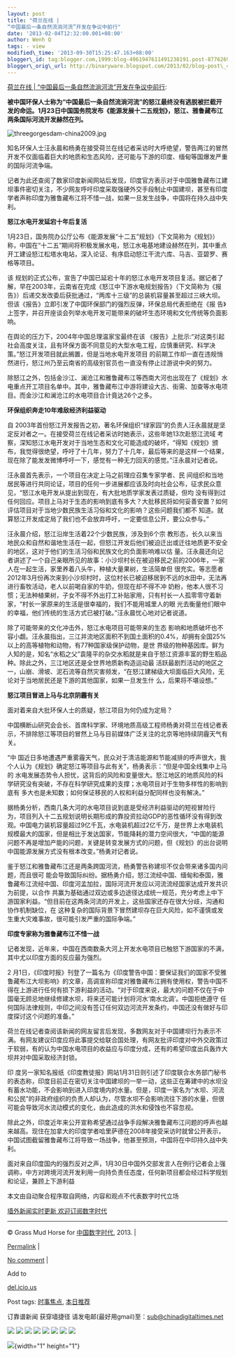 ```yaml
--- 
layout: post 
title: "荷兰在线 |
“中国最后一条自然流淌河流”开发在争议中前行" 
date: '2013-02-04T12:32:00.001+08:00' 
author: Wenh Q
tags: - view
modified\_time: '2013-09-30T15:25:47.163+08:00' 
blogger\_id: tag:blogger.com,1999:blog-4961947611491238191.post-8776269004896215099
blogger\_orig\_url: http://binaryware.blogspot.com/2013/02/blog-post\_4964.html
---
```

[荷兰在线 |
“中国最后一条自然流淌河流”开发在争议中前行](http://feedproxy.google.com/~r/chinagfwblog/~3/5qW1ad-v4_M/):



**被中国环保人士称为“中国最后一条自然流淌河流”的怒江最终没有逃脱被拦截开发的命运。1月23日中国国务院发布《能源发展十二五规划》，怒江、雅鲁藏布江两条国际河流开发赫然在列。**

![](http://blogfile.ifeng.com/uploadfiles/blog_attachment/1302/05/2713605_13597284852532.jpg "threegorgesdam-china2009.jpg")

知名环保人士汪永晨和杨勇在接受荷兰在线记者采访时大呼绝望，警告两江的冒然开发不仅面临着巨大的地质和生态风险，还可能与下游的印度、缅甸等国爆发严重的国际河流争端。

记者为此还查阅了数家印度新闻网站后发现，印度官方表示对于中国雅鲁藏布江建坝事件密切关注，不少网友呼吁印度采取强硬外交手段制止中国建坝，甚至有印度学者声称印度为雅鲁藏布江将不惜一战，如果一旦发生战争，中国将在持久战中失利。

**怒江水电开发延宕十年后复活**

1月23日，国务院办公厅公布《能源发展“十二五”规划》（下文简称为《规划》）称，中国在“十二五”期间将积极发展水电，怒江水电基地建设赫然在列，其中重点开工建设怒江松塔水电站，深入论证、有序启动怒江干流六库、马吉、亚碧罗、赛格等项目。

该
规划的正式公布，宣告了中国已延宕十年的怒江水电开发项目复活。据记者了解，早在2003年，云南省在完成《怒江中下游水电规划报告》（下文简称为《报
告》）后递交发改委后获批通过，“两库十三级”的总装机容量甚至超过三峡大坝。但该《报告》立即引发了中国环保部门的强烈反弹，环保总局代表拒绝在《报
告》上签字，并召开座谈会列举水电开发可能带来的破坏生态环境和文化传统等负面影响。

在舆论的压力下，2004年中国总理温家宝最终在该
《报告》上批示:“对这类引起社会高度关注，且有环保方面不同意见的大型水电工程，应慎重研究、科学决策。”怒江开发项目就此搁置，但是当地水电开发项目
的前期工作却一直在违规悄然进行，怒江州乃至云南省的高级别官员也一直没有停止过游说中央的努力。

除怒江之外，包括金沙江、澜沧江和雅鲁藏布江等西南大河也出现在了《规划》水电重点开工项目名单中。其中，雅鲁藏布江中游将建设大古、街需、加查等水电项目。而金沙江和澜沧江的水电项目合计竟达26个之多。

**环保组织奔走10年难敌经济利益驱动**

自
2003年首份怒江开发报告之初，著名环保组织“绿家园”的负责人汪永晨就是坚定反对者之一。在接受荷兰在线记者采访时她表示，这些年她13次赴怒江流域
考察，深知怒江水电开发对于当地生态和文化可能造成的破坏，“得知《规划》颁布，我觉得很绝望，呼吁了十几年，努力了十几年，最后等来的是这样一个结果，
现在除了能发发微博呼吁一下，感觉有一种无力回天的感觉。”汪永晨对记者说。

汪永晨首先表示，一个项目在决定上马之前理应召集专家学者、民
间组织和当地居民等进行共同论证，项目的任何一步进展都应该及时向社会公布，征求民众意见，“怒江水电开发从提出到现在，有大批地质学家发表过质疑，但均
没有得到过任何回应。项目上马对于生态的影响到底有多大？大批移民将如何妥善安置？如何评估项目对于当地少数民族生活习俗和文化的影响？这些问题我们都不
知道。就算怒江开发成定局了我们也不会放弃呼吁，一定要信息公开，要公众参与。”

汪永晨介绍，怒江沿岸生活着22个少数民族，涉及到6个宗
教形态，长久以来当地民众和自然和谐地生活在一起，但怒江开发后他们被迫迁出或迁往地质更不安全的地区，这对于他们的生活习俗和民族文化的负面影响难以估
量。汪永晨还向记者讲述了一个自己亲眼所见的故事：小沙坝村长在被迫移民之前的2006年，一家人在一起生活，家里养着八头牛，种植大量果树，生活简单但
很充实。等志愿者2012年3月份再次来到小沙坝村时，这位村长已被迫移居到不远的水田中，无法再进行畜牧活动，老人以前喝自家的牛奶，但现在却不得不冲
奶粉，他本人很不习惯；无法种植果树，子女不得不外出打工补贴家用，只有村长一人孤零零守着新家，“村长一家原来的生活是很幸福的，我们不能用城里人的眼
光去衡量他们眼中的幸福，他们传统的生活方式已被打破。”汪永晨忧心地对记者说道。

除了可能带来的文化冲击外，怒江水电项目可能带来的生态
影响和地质破坏也不容小觑。汪永晨指出，三江并流地区面积不到国土面积的0.4%，却拥有全国25%以上的高等植物和动物，有77种国家级保护动物，是世
界级的物种基因库。鲜为人知的是，知名“水稻之父”袁隆平的杂交水稻就是来自于怒江资源丰富的野生稻品种。除此之外，三江地区还是全世界地质新构造运动最
活跃最剧烈活动的地区之一，山崩、滑坡、泥石流等自然灾害频发，“在怒江建梯级大坝面临巨大风险，无论对于当地居民还是下游的其他国家，如果一旦发生什
么，后果将不堪设想。”

**怒江项目冒进上马与北京阴霾有关**

面对着来自大批环保人士的质疑，怒江项目为何仍成为定局？

中国横断山研究会会长、首席科学家、环境地质高级工程师杨勇对荷兰在线记者表示，不排除怒江等项目的冒然上马与目前媒体广泛关注的北京等地持续阴霾天气有关。

“中
国近日多地遭遇严重雾霾天气，民众对于清洁能源和节能减排的呼声很大，我个人认为《规划》确定怒江等项目与此有关”，杨勇表示：“但是中国全线集中上马的
水电发展态势令人担忧，这背后的风险和变量很大。怒江地区的地质风险的科学研究没有突破，不存在科学研究成果的支撑；水电项目对于生物多样性的影响到底有
多大也是未知数；如何保证移民的人权和利益分配同样也没有解决。”

据杨勇分析，西南几条大河的水电项目说到底是受经济利益驱动的短视冒险行
为，项目列入十二五规划说明长期形成的靠投资拉动GDP的恶性循环没有得到改观。中国电力装机容量超过9亿千瓦，水电装机超过2亿千万，是世界上水电装机
规模最大的国家，但是相比于发达国家，节能降耗的潜力空间很大，“中国的能源问题不再是增加产能的问题，关键是转变发展方式的问题，但《规划》的出台说明
中国能源发展方式没有根本改变。”杨勇对记者说。

鉴于怒江和雅鲁藏布江还是两条跨国河流，杨勇警告称建坝不仅会带来诸多国内问题，而且很可
能会导致国际纠纷。据杨勇介绍，怒江流经中国、缅甸和泰国，雅鲁藏布江流经中国、印度河孟加拉，国际河流开发应以河流流经国家达成开发共识为前提，以合作
共赢为基础通过双边或多边途径达成统一规范，充分考虑上中下游国家利益。“但目前在这两条河流的开发上，这些国家还存在很大分歧，沟通和协作机制缺位，在
这种复杂的国际背景下冒然建坝存在巨大风险，如不谨慎或发生重大灾难事故，很可能引发严重的国际争端。”

**印度专家称为雅鲁藏布江不惜一战**

记者发现，近年来，中国在西南数条大河上开发水电项目已触怒下游国家的不满，其中尤以印度方面的反应最为强烈。

2
月1日，《印度时报》刊登了一篇名为《印度警告中国：要保证我们的国家不受雅鲁藏布江大坝影响》的文章，高调宣称印度对雅鲁藏布江拥有使用权，警告中国不
得在上游进行任何有损下游利益的活动。“对于印度来说，最大的问题不仅在于中国毫无顾忌地继续修建水坝，将来还可能计划将河水‘南水北调’。中国拒绝遵守
任何国际法律规则，中印之间没有签订任何双边河流开发条约，中国还没有做好与印度探讨这个问题的准备。”

荷兰在线记者查阅该新闻的网友留言后发现，多数网友对于中国建坝行为表示不满。有网友建议印度应将此事提交给联合国处理，有网友批评印度对中外交政策过于软弱，有的认为中国水电项目的收益应与印度分成，还有的希望印度出兵轰炸大坝并对中国采取经济封锁。

印
度另一家知名报纸《印度教徒报》网站1月31日则引述了印度联合水务部门秘书的表态称，印度目前正在密切关注中国建坝的一举一动，这些正在筹建中的水坝没
有蓄水功能，不会影响到进入印度境内的水量。但是，印度一家名为“水坝、河流和公民”的非政府组织的负责人却认为，尽管水坝不会影响流往下游的水量，但很
可能会导致河水流动模式的变化，由此造成的洪水和侵蚀也不容忽视。

除此之外，印度近年来公开宣称希望通过战争手段解决雅鲁藏布江问题的呼声也越来越高。现住在加拿大的印度学者哈里萨德在2008年接受采访时就曾公开表示，中国试图截留雅鲁藏布江将导致一场战争，他甚至预测，中国将在中印持久战中失利。

面对来自印度国内的强烈反对之声，1月30日中国外交部发言人在例行记者会上强调称，中方对跨境河流开发利用一向持负责任态度，任何新项目都会经过科学规划和论证，兼顾上下游利益



本文由自动聚合程序取自网络，内容和观点不代表数字时代立场



[墙外新闻实时更新 欢迎订阅数字时代](http://eepurl.com/mstlf)


















------------------------------------------------------------------------

© Grass Mud Horse for [中国数字时代](https://meilizhongguo.biz/chinese),
2013. |

[Permalink](https://meilizhongguo.biz/chinese/2013/02/%e7%89%9b%e5%8d%9a%e5%9b%bd%e9%99%85-%e4%b8%ad%e5%9b%bd%e6%9c%80%e5%90%8e%e4%b8%80%e6%9d%a1%e8%87%aa%e7%84%b6%e6%b5%81%e6%b7%8c%e6%b2%b3%e6%b5%81%e5%bc%80%e5%8f%91%e5%9c%a8/)
|

[No
comment](https://meilizhongguo.biz/chinese/2013/02/%e7%89%9b%e5%8d%9a%e5%9b%bd%e9%99%85-%e4%b8%ad%e5%9b%bd%e6%9c%80%e5%90%8e%e4%b8%80%e6%9d%a1%e8%87%aa%e7%84%b6%e6%b5%81%e6%b7%8c%e6%b2%b3%e6%b5%81%e5%bc%80%e5%8f%91%e5%9c%a8/#comments)
|

Add to

[del.icio.us](http://del.icio.us/post?url=https://meilizhongguo.biz/chinese/2013/02/%e7%89%9b%e5%8d%9a%e5%9b%bd%e9%99%85-%e4%b8%ad%e5%9b%bd%e6%9c%80%e5%90%8e%e4%b8%80%e6%9d%a1%e8%87%aa%e7%84%b6%e6%b5%81%e6%b7%8c%e6%b2%b3%e6%b5%81%e5%bc%80%e5%8f%91%e5%9c%a8/&title=%E8%8D%B7%E5%85%B0%E5%9C%A8%E7%BA%BF%20%7C%20%E2%80%9C%E4%B8%AD%E5%9B%BD%E6%9C%80%E5%90%8E%E4%B8%80%E6%9D%A1%E8%87%AA%E7%84%B6%E6%B5%81%E6%B7%8C%E6%B2%B3%E6%B5%81%E2%80%9D%E5%BC%80%E5%8F%91%E5%9C%A8%E4%BA%89%E8%AE%AE%E4%B8%AD%E5%89%8D%E8%A1%8C)





Post tags:
[时事焦点](https://meilizhongguo.biz/chinese/tag/%e6%97%b6%e4%ba%8b%e7%84%a6%e7%82%b9/?category=18271),
[本日推荐](https://meilizhongguo.biz/chinese/tag/%e6%9c%ac%e6%97%a5%e6%8e%a8%e8%8d%90/?category=18271)



订靠谱新闻 获穿墙捷径
请发电邮(最好用gmail)至：sub@chinadigitaltimes.net







<div>

[![](http://feeds.feedburner.com/~ff/chinagfwblog?d=yIl2AUoC8zA)](http://feeds.feedburner.com/~ff/chinagfwblog?a=5qW1ad-v4_M:MlQf5YpSmGM:yIl2AUoC8zA)
[![](http://feeds.feedburner.com/~ff/chinagfwblog?i=5qW1ad-v4_M:MlQf5YpSmGM:-BTjWOF_DHI)](http://feeds.feedburner.com/~ff/chinagfwblog?a=5qW1ad-v4_M:MlQf5YpSmGM:-BTjWOF_DHI)
[![](http://feeds.feedburner.com/~ff/chinagfwblog?i=5qW1ad-v4_M:MlQf5YpSmGM:F7zBnMyn0Lo)](http://feeds.feedburner.com/~ff/chinagfwblog?a=5qW1ad-v4_M:MlQf5YpSmGM:F7zBnMyn0Lo)
[![](http://feeds.feedburner.com/~ff/chinagfwblog?i=5qW1ad-v4_M:MlQf5YpSmGM:V_sGLiPBpWU)](http://feeds.feedburner.com/~ff/chinagfwblog?a=5qW1ad-v4_M:MlQf5YpSmGM:V_sGLiPBpWU)
[![](http://feeds.feedburner.com/~ff/chinagfwblog?d=qj6IDK7rITs)](http://feeds.feedburner.com/~ff/chinagfwblog?a=5qW1ad-v4_M:MlQf5YpSmGM:qj6IDK7rITs)
[![](http://feeds.feedburner.com/~ff/chinagfwblog?d=l6gmwiTKsz0)](http://feeds.feedburner.com/~ff/chinagfwblog?a=5qW1ad-v4_M:MlQf5YpSmGM:l6gmwiTKsz0)
[![](http://feeds.feedburner.com/~ff/chinagfwblog?i=5qW1ad-v4_M:MlQf5YpSmGM:gIN9vFwOqvQ)](http://feeds.feedburner.com/~ff/chinagfwblog?a=5qW1ad-v4_M:MlQf5YpSmGM:gIN9vFwOqvQ)
[![](http://feeds.feedburner.com/~ff/chinagfwblog?d=TzevzKxY174)](http://feeds.feedburner.com/~ff/chinagfwblog?a=5qW1ad-v4_M:MlQf5YpSmGM:TzevzKxY174)

</div>

![](http://feeds.feedburner.com/~r/chinagfwblog/~4/5qW1ad-v4_M){width="1"
height="1"}

